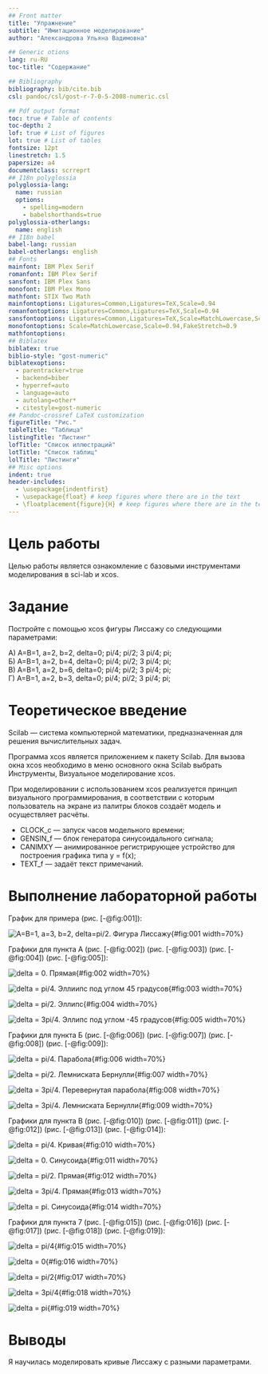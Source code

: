 ```yaml
---
## Front matter
title: "Упражнение"
subtitle: "Имитационное моделирование"
author: "Александрова Ульяна Вадимовна"

## Generic otions
lang: ru-RU
toc-title: "Содержание"

## Bibliography
bibliography: bib/cite.bib
csl: pandoc/csl/gost-r-7-0-5-2008-numeric.csl

## Pdf output format
toc: true # Table of contents
toc-depth: 2
lof: true # List of figures
lot: true # List of tables
fontsize: 12pt
linestretch: 1.5
papersize: a4
documentclass: scrreprt
## I18n polyglossia
polyglossia-lang:
  name: russian
  options:
	- spelling=modern
	- babelshorthands=true
polyglossia-otherlangs:
  name: english
## I18n babel
babel-lang: russian
babel-otherlangs: english
## Fonts
mainfont: IBM Plex Serif
romanfont: IBM Plex Serif
sansfont: IBM Plex Sans
monofont: IBM Plex Mono
mathfont: STIX Two Math
mainfontoptions: Ligatures=Common,Ligatures=TeX,Scale=0.94
romanfontoptions: Ligatures=Common,Ligatures=TeX,Scale=0.94
sansfontoptions: Ligatures=Common,Ligatures=TeX,Scale=MatchLowercase,Scale=0.94
monofontoptions: Scale=MatchLowercase,Scale=0.94,FakeStretch=0.9
mathfontoptions:
## Biblatex
biblatex: true
biblio-style: "gost-numeric"
biblatexoptions:
  - parentracker=true
  - backend=biber
  - hyperref=auto
  - language=auto
  - autolang=other*
  - citestyle=gost-numeric
## Pandoc-crossref LaTeX customization
figureTitle: "Рис."
tableTitle: "Таблица"
listingTitle: "Листинг"
lofTitle: "Список иллюстраций"
lotTitle: "Список таблиц"
lolTitle: "Листинги"
## Misc options
indent: true
header-includes:
  - \usepackage{indentfirst}
  - \usepackage{float} # keep figures where there are in the text
  - \floatplacement{figure}{H} # keep figures where there are in the text
---
```


# Цель работы

Целью работы является ознакомление с базовыми инструментами моделирования в sci-lab и xcos.

# Задание

Постройте с помощью xcos фигуры Лиссажу со следующими параметрами:

А) A=B=1, a=2, b=2, delta=0; pi/4; pi/2; 3 pi/4; pi;  
Б) A=B=1, a=2, b=4, delta=0; pi/4; pi/2; 3 pi/4; pi;  
В) A=B=1, a=2, b=6, delta=0; pi/4; pi/2; 3 pi/4; pi;  
Г) A=B=1, a=2, b=3, delta=0; pi/4; pi/2; 3 pi/4; pi;  

# Теоретическое введение

Scilab — система компьютерной математики, предназначенная для решения вычислительных задач.

Программа xcos является приложением к пакету Scilab. Для вызова окна xcos необходимо в меню основного окна Scilab выбрать Инструменты, Визуальное моделирование xcos.

При моделировании с использованием xcos реализуется принцип визуального программирования, в соответствии с которым пользователь на экране из палитры блоков создаёт модель и осуществляет расчёты.

- CLOCK_c — запуск часов модельного времени;
- GENSIN_f — блок генератора синусоидального сигнала;
- CANIMXY — анимированное регистрирующее устройство для построения графика типа y = f(x);
- TEXT_f — задаёт текст примечаний.

# Выполнение лабораторной работы

График для примера (рис. [-@fig:001]):

![A=B=1, a=3, b=2, delta=pi/2. Фигура Лиссажу](image/1.png){#fig:001 width=70%}

Графики для пункта А (рис. [-@fig:002]) (рис. [-@fig:003]) (рис. [-@fig:004]) (рис. [-@fig:005]):

![delta = 0. Прямая](image/2.png){#fig:002 width=70%}

![delta = pi/4. Эллиипс под углом 45 градусов](image/3.png){#fig:003 width=70%}

![delta = pi/2. Эллипс](image/4.png){#fig:004 width=70%}

![delta = 3pi/4. Эллипс под углом -45 градусов](image/5.png){#fig:005 width=70%}

Графики для пункта Б (рис. [-@fig:006]) (рис. [-@fig:007]) (рис. [-@fig:008]) (рис. [-@fig:009]):

![delta = pi/4. Парабола](image/6.png){#fig:006 width=70%}

![delta = pi/2. Лемниската Бернулли](image/7.png){#fig:007 width=70%}

![delta = 3pi/4. Перевернутая парабола](image/8.png){#fig:008 width=70%}

![delta = 3pi/4. Лемниската Бернулли](image/9.png){#fig:009 width=70%}

Графики для пункта В (рис. [-@fig:010]) (рис. [-@fig:011]) (рис. [-@fig:012]) (рис. [-@fig:013]) (рис. [-@fig:014]):

![delta = pi/4. Кривая](image/10.png){#fig:010 width=70%}

![delta = 0. Синусоида](image/11.png){#fig:011 width=70%}

![delta = pi/2. Прямая](image/12.png){#fig:012 width=70%}

![delta = 3pi/4. Прямая](image/13.png){#fig:013 width=70%}

![delta = pi. Синусоида](image/14.png){#fig:014 width=70%}

Графики для пункта 7 (рис. [-@fig:015]) (рис. [-@fig:016]) (рис. [-@fig:017]) (рис. [-@fig:018]) (рис. [-@fig:019]):

![delta = pi/4](image/15.png){#fig:015 width=70%}

![delta = 0](image/16.png){#fig:016 width=70%}

![delta = pi/2](image/17.png){#fig:017 width=70%}

![delta = 3pi/4](image/18.png){#fig:018 width=70%}

![delta = pi](image/19.png){#fig:019 width=70%}

# Выводы

Я научилась моделировать кривые Лиссажу с разными параметрами.
